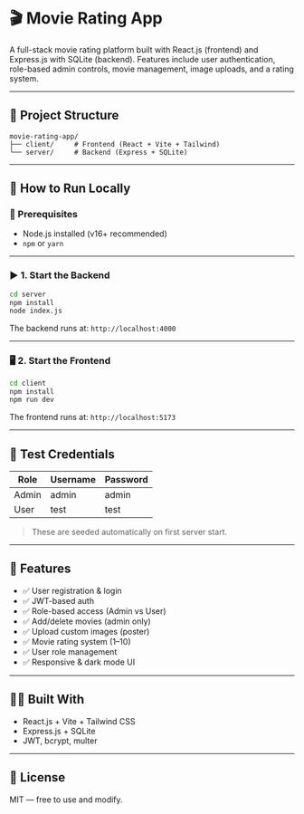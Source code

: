 # 🎬 Movie Rating App

A full-stack movie rating platform built with React.js (frontend) and Express.js with SQLite (backend). Features include user authentication, role-based admin controls, movie management, image uploads, and a rating system.

---

## 📁 Project Structure

```
movie-rating-app/
├── client/     # Frontend (React + Vite + Tailwind)
└── server/     # Backend (Express + SQLite)
```

---

## 🚀 How to Run Locally

### 🔧 Prerequisites
- Node.js installed (v16+ recommended)
- `npm` or `yarn`

---

### ▶️ 1. Start the Backend

```bash
cd server
npm install
node index.js
```

The backend runs at: `http://localhost:4000`

---

### 🖥 2. Start the Frontend

```bash
cd client
npm install
npm run dev
```

The frontend runs at: `http://localhost:5173`

---

## 🧪 Test Credentials

| Role   | Username | Password |
|--------|----------|----------|
| Admin  | admin    | admin    |
| User   | test     | test     |

> These are seeded automatically on first server start.

---

## 🔐 Features

- ✅ User registration & login
- ✅ JWT-based auth
- ✅ Role-based access (Admin vs User)
- ✅ Add/delete movies (admin only)
- ✅ Upload custom images (poster)
- ✅ Movie rating system (1–10)
- ✅ User role management
- ✅ Responsive & dark mode UI

---

## 🧑‍💻 Built With

- React.js + Vite + Tailwind CSS
- Express.js + SQLite
- JWT, bcrypt, multer

---

## 📝 License

MIT — free to use and modify.